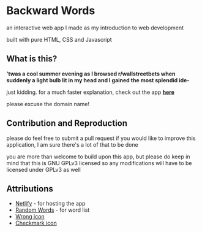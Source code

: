 # Backward Words
an interactive web app I made as my introduction to web development

built with pure HTML, CSS and Javascript

## What is this?
**'twas a cool summer evening as I browsed r/wallstreetbets when suddenly a light bulb lit in my head and I gained the most splendid ide-**

just kidding. for a much faster explanation, check out the app **[here](https://dazzling-ptolemy-5e8b9a.netlify.app/)**

please excuse the domain name!

## Contribution and Reproduction
please do feel free to submit a pull request if you would like to improve this application, I am sure there's a lot of that to be done

you are more than welcome to build upon this app, but please do keep in mind that this is GNU GPLv3 licensed so any modifications will have to be licensed under GPLv3 as well

## Attributions
* [Netlify](https://www.netlify.com/) - for hosting the app
* [Random Words](https://www.npmjs.com/package/random-words) - for word list 
* [Wrong icon](https://iconscout.com/icon/wrong-1478329) 
* [Checkmark icon](https://iconscout.com/icon/right-1478289) 







